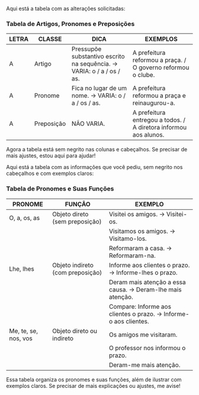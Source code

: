 Aqui está a tabela com as alterações solicitadas:

### Tabela de Artigos, Pronomes e Preposições

| LETRA     | CLASSE        | DICA                                                       | EXEMPLOS                                                            |
|-----------|---------------|------------------------------------------------------------|---------------------------------------------------------------------|
| A         | Artigo        | Pressupõe substantivo escrito na sequência. → VARIA: o / a / os / as. | A prefeitura reformou a praça. / O governo reformou o clube.       |
| A         | Pronome       | Fica no lugar de um nome. → VARIA: o / a / os / as.        | A prefeitura reformou a praça e reinaugurou-a.                      |
| A         | Preposição    | NÃO VARIA.                                                 | A prefeitura entregou a todos. / A diretora informou aos alunos.   |

Agora a tabela está sem negrito nas colunas e cabeçalhos. Se precisar de mais ajustes, estou aqui para ajudar!

Aqui está a tabela com as informações que você pediu, sem negrito nos cabeçalhos e com exemplos claros:

### Tabela de Pronomes e Suas Funções

| PRONOME          | FUNÇÃO                          | EXEMPLO                                                    |
|------------------|---------------------------------|------------------------------------------------------------|
| O, a, os, as     | Objeto direto (sem preposição)  | Visitei os amigos. → Visitei-os.                            |
|                  |                                 | Visitamos os amigos. → Visitamo-los.                       |
|                  |                                 | Reformaram a casa. → Reformaram-na.                        |
| Lhe, lhes        | Objeto indireto (com preposição)| Informe aos clientes o prazo. → Informe-lhes o prazo.      |
|                  |                                 | Deram mais atenção a essa causa. → Deram-lhe mais atenção.  |
|                  |                                 | Compare: Informe aos clientes o prazo. → Informe-o aos clientes. |
| Me, te, se, nos, vos | Objeto direto ou indireto    | Os amigos me visitaram.                                    |
|                  |                                 | O professor nos informou o prazo.                           |
|                  |                                 | Deram-me mais atenção.                                      |

Essa tabela organiza os pronomes e suas funções, além de ilustrar com exemplos claros. Se precisar de mais explicações ou ajustes, me avise!